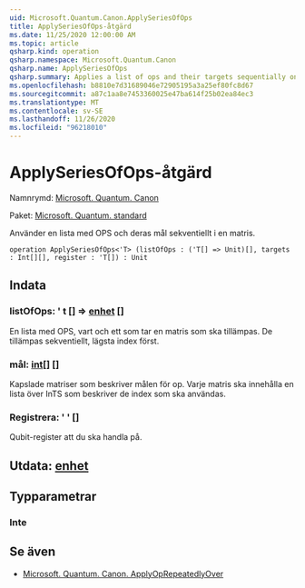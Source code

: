 ```yaml
---
uid: Microsoft.Quantum.Canon.ApplySeriesOfOps
title: ApplySeriesOfOps-åtgärd
ms.date: 11/25/2020 12:00:00 AM
ms.topic: article
qsharp.kind: operation
qsharp.namespace: Microsoft.Quantum.Canon
qsharp.name: ApplySeriesOfOps
qsharp.summary: Applies a list of ops and their targets sequentially on an array.
ms.openlocfilehash: b8810e7d31689046e72905195a3a25ef80fc8d67
ms.sourcegitcommit: a87c1aa8e7453360025e47ba614f25b02ea84ec3
ms.translationtype: MT
ms.contentlocale: sv-SE
ms.lasthandoff: 11/26/2020
ms.locfileid: "96218010"
---
```

# <a name="applyseriesofops-operation"></a>ApplySeriesOfOps-åtgärd

Namnrymd: [Microsoft. Quantum. Canon](xref:Microsoft.Quantum.Canon)

Paket: [Microsoft. Quantum. standard](https://nuget.org/packages/Microsoft.Quantum.Standard)


Använder en lista med OPS och deras mål sekventiellt i en matris.

```qsharp
operation ApplySeriesOfOps<'T> (listOfOps : ('T[] => Unit)[], targets : Int[][], register : 'T[]) : Unit
```


## <a name="input"></a>Indata

### <a name="listofops--t--unit-"></a>listOfOps: ' t [] => [enhet](xref:microsoft.quantum.lang-ref.unit) []

En lista med OPS, vart och ett som tar en matris som ska tillämpas. De tillämpas sekventiellt, lägsta index först.


### <a name="targets--int"></a>mål: [int](xref:microsoft.quantum.lang-ref.int)[] []

Kapslade matriser som beskriver målen för op. Varje matris ska innehålla en lista över InTS som beskriver de index som ska användas.


### <a name="register--t"></a>Registrera: ' ' []

Qubit-register att du ska handla på.



## <a name="output--unit"></a>Utdata: [enhet](xref:microsoft.quantum.lang-ref.unit)



## <a name="type-parameters"></a>Typparametrar

### <a name="t"></a>Inte



## <a name="see-also"></a>Se även

- [Microsoft. Quantum. Canon. ApplyOpRepeatedlyOver](xref:Microsoft.Quantum.Canon.ApplyOpRepeatedlyOver)